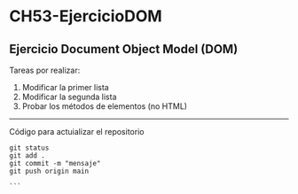 # CH53-EjercicioDOM
## Ejercicio Document Object Model (DOM)

Tareas por realizar:

1. Modificar la primer lista
2. Modificar la segunda lista 
3. Probar los métodos de elementos (no HTML)

--- 
Código para actuializar el repositorio
````
git status
git add .
git commit -m "mensaje"
git push origin main

```

